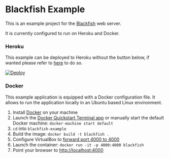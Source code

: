 # Blackfish Example

This is an example project for the [Blackfish](https://github.com/elliottminns/blackfish) web server.

It is currently configured to run on Heroku and Docker.

### Heroku
This example can be deployed to Heroku without the button below, if wanted please refer to [here](https://github.com/elliottminns/blackfish#heroku) to do so.

[![Deploy](https://www.herokucdn.com/deploy/button.svg)](https://heroku.com/deploy)

### Docker
This example application is equipped with a Docker configuration file. It allows to run the application locally in an Ubuntu based Linux environment.

1. Install [Docker](https://www.docker.com) on your machine
2. Launch the [Docker Quickstart Terminal app](https://docs.docker.com/mac/step_one/) or manually start the default Docker machine: `docker-machine start default`
3. `cd` into `blackfish-example`
4. Build the image: `docker build -t blackfish .`
5. Configure VirtualBox to [forward port 4000 to 4000](https://www.virtualbox.org/manual/ch06.html#natforward)
6. Launch the container: `docker run -it -p 4000:4000 blackfish`
7. Point your browser to [http://localhost:4000](http://localhost:4000)
